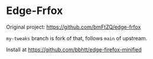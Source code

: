 # Edge-Frfox

Original project: https://github.com/bmFtZQ/edge-frfox

`my-tweaks` branch is fork of that, follows `main` of upstream.

Install at https://github.com/bbhtt/edge-firefox-minified
